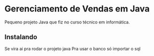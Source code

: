 # Gerenciamento de Vendas em Java

Pequeno projeto Java que fiz no curso técnico em informática.

## Instalando
  Se vira ai pra rodar o projeto java
  Pra usar o banco só importar o sql
